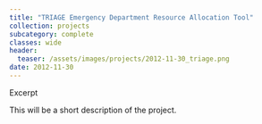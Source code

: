 ```yaml
---
title: "TRIAGE Emergency Department Resource Allocation Tool"
collection: projects
subcategory: complete
classes: wide
header: 
  teaser: /assets/images/projects/2012-11-30_triage.png
date: 2012-11-30
---
```


Excerpt



This will be a short description of the project.